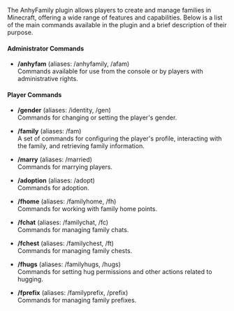 The AnhyFamily plugin allows players to create and manage families in Minecraft, offering a wide range of features and capabilities. Below is a list of the main commands available in the plugin and a brief description of their purpose.

#### Administrator Commands
- **/anhyfam** (aliases: /anhyfamily, /afam)  
  Commands available for use from the console or by players with administrative rights.

#### Player Commands
- **/gender** (aliases: /identity, /gen)  
  Commands for changing or setting the player's gender.

- **/family** (aliases: /fam)  
  A set of commands for configuring the player's profile, interacting with the family, and retrieving family information.

- **/marry** (aliases: /married)  
  Commands for marrying players.

- **/adoption** (aliases: /adopt)  
  Commands for adoption.

- **/fhome** (aliases: /familyhome, /fh)  
  Commands for working with family home points.

- **/fchat** (aliases: /familychat, /fc)  
  Commands for managing family chats.

- **/fchest** (aliases: /familychest, /ft)  
  Commands for managing family chests.

- **/fhugs** (aliases: /familyhugs, /hugs)  
  Commands for setting hug permissions and other actions related to hugging.

- **/fprefix** (aliases: /familyprefix, /prefix)  
  Commands for managing family prefixes.